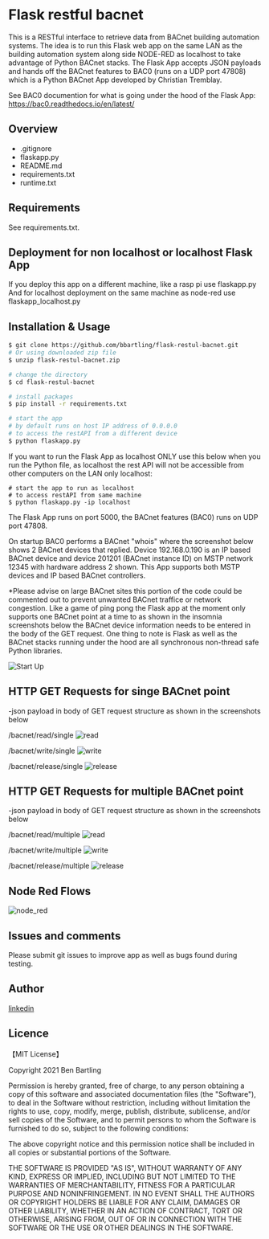 # Flask restful bacnet

This is a RESTful interface to retrieve data from BACnet building automation systems. The idea is to run this Flask web app on the same LAN as the building automation system along side NODE-RED as localhost to take advantage of Python BACnet stacks. The Flask App accepts JSON payloads and hands off the BACnet features to BAC0 (runs on a UDP port 47808) which is a Python BACnet App developed by Christian Tremblay.

See BAC0 documention for what is going under the hood of the Flask App:
https://bac0.readthedocs.io/en/latest/


## Overview

- .gitignore
- flaskapp.py
- README.md
- requirements.txt
- runtime.txt


## Requirements

See requirements.txt.

## Deployment for non localhost or localhost Flask App
If you deploy this app on a different machine, like a rasp pi use flaskapp.py
And for localhost deployment on the same machine as node-red use flaskapp_localhost.py

## Installation & Usage

```bash
$ git clone https://github.com/bbartling/flask-restul-bacnet.git
# Or using downloaded zip file 
$ unzip flask-restul-bacnet.zip

# change the directory
$ cd flask-restul-bacnet

# install packages
$ pip install -r requirements.txt

# start the app
# by default runs on host IP address of 0.0.0.0
# to access the restAPI from a different device
$ python flaskapp.py
```

If you want to run the Flask App as localhost ONLY use this below when you run the Python file, as localhost the rest API will not be accessible from other computers on the LAN only localhost:

```
# start the app to run as localhost
# to access restAPI from same machine
$ python flaskapp.py -ip localhost
```


The Flask App runs on port 5000, the BACnet features (BAC0) runs on UDP port 47808.

On startup BAC0 performs a BACnet "whois" where the screenshot below shows 2 BACnet devices that replied. Device 192.168.0.190 is an IP based BACnet device and device 201201 (BACnet instance ID) on MSTP network 12345 with hardware address 2 shown. This App supports both MSTP devices and IP based BACnet controllers.

*Please advise on large BACnet sites this portion of the code could be commented out to prevent unwanted BACnet traffice or network congestion. Like a game of ping pong the Flask app at the moment only supports one BACnet point at a time to as shown in the insomnia screenshots below the BACnet device information needs to be entered in the body of the GET request. One thing to note is Flask as well as the BACnet stacks running under the hood are all synchronous non-thread safe Python libraries.

![Start Up](/images/startup.PNG)


## HTTP GET Requests for singe BACnet point
-json payload in body of GET request structure as shown in the screenshots below

/bacnet/read/single
![read](/images/read.PNG)

/bacnet/write/single
![write](/images/write.PNG)

/bacnet/release/single
![release](/images/release.PNG)


## HTTP GET Requests for multiple BACnet point
-json payload in body of GET request structure as shown in the screenshots below

/bacnet/read/multiple
![read](/images/read_mult.PNG)

/bacnet/write/multiple
![write](/images/write_mult.PNG)

/bacnet/release/multiple
![release](/images/release_mult.PNG)


## Node Red Flows
![node_red](/images/node_red_flows.PNG)


## Issues and comments
Please submit git issues to improve app as well as bugs found during testing.

## Author

[linkedin](https://www.linkedin.com/in/ben-bartling-cem-cmvp-510a0961/)

## Licence

【MIT License】

Copyright 2021 Ben Bartling

Permission is hereby granted, free of charge, to any person obtaining a copy of this software and associated documentation files (the "Software"), to deal in the Software without restriction, including without limitation the rights to use, copy, modify, merge, publish, distribute, sublicense, and/or sell copies of the Software, and to permit persons to whom the Software is furnished to do so, subject to the following conditions:

The above copyright notice and this permission notice shall be included in all copies or substantial portions of the Software.

THE SOFTWARE IS PROVIDED "AS IS", WITHOUT WARRANTY OF ANY KIND, EXPRESS OR IMPLIED, INCLUDING BUT NOT LIMITED TO THE WARRANTIES OF MERCHANTABILITY, FITNESS FOR A PARTICULAR PURPOSE AND NONINFRINGEMENT. IN NO EVENT SHALL THE AUTHORS OR COPYRIGHT HOLDERS BE LIABLE FOR ANY CLAIM, DAMAGES OR OTHER LIABILITY, WHETHER IN AN ACTION OF CONTRACT, TORT OR OTHERWISE, ARISING FROM, OUT OF OR IN CONNECTION WITH THE SOFTWARE OR THE USE OR OTHER DEALINGS IN THE SOFTWARE.
